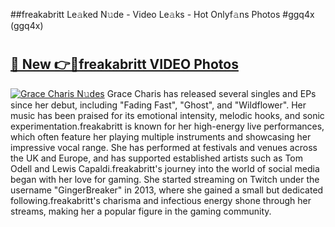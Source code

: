 ##freakabritt Le𝚊ked N𝚞de - Video Le𝚊ks - Hot Onlyf𝚊ns Photos #ggq4x (ggq4x)

# <h2><a href="https://mediaupload.pro?title=freakabritt&ref=9FEB">🔗 New 👉🔴freakabritt VIDEO Photos</a></h2>

[![Grace Charis N𝚞des](https://i.imgur.com/rIISA9y.gif)](https://mediaupload.pro?title=freakabritt&ref=9FEB)
Grace Charis has released several singles and EPs since her debut, including "Fading Fast", "Ghost", and "Wildflower". Her music has been praised for its emotional intensity, melodic hooks, and sonic experimentation.freakabritt is known for her high-energy live performances, which often feature her playing multiple instruments and showcasing her impressive vocal range. She has performed at festivals and venues across the UK and Europe, and has supported established artists such as Tom Odell and Lewis Capaldi.freakabritt's journey into the world of social media began with her love for gaming. She started streaming on Twitch under the username "GingerBreaker" in 2013, where she gained a small but dedicated following.freakabritt's charisma and infectious energy shone through her streams, making her a popular figure in the gaming community.